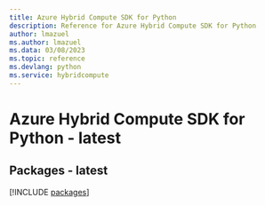 ```yaml
---
title: Azure Hybrid Compute SDK for Python
description: Reference for Azure Hybrid Compute SDK for Python
author: lmazuel
ms.author: lmazuel
ms.data: 03/08/2023
ms.topic: reference
ms.devlang: python
ms.service: hybridcompute
---
```

# Azure Hybrid Compute SDK for Python - latest
## Packages - latest
[!INCLUDE [packages](hybrid-compute-index.md)]